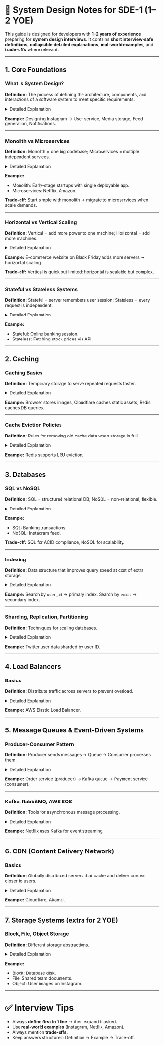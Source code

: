 # 📘 System Design Notes for SDE-1 (1–2 YOE)

This guide is designed for developers with **1–2 years of experience** preparing for **system design interviews**. It contains **short interview-safe definitions**, **collapsible detailed explanations**, **real-world examples**, and **trade-offs** where relevant.

---

## 1. Core Foundations

### What is System Design?
**Definition:** The process of defining the architecture, components, and interactions of a software system to meet specific requirements.

<details>
<summary>Detailed Explanation</summary>
System design is about breaking down a problem into smaller components (databases, APIs, caching, scaling) and deciding how they work together. It covers both **High-Level Design (HLD)** and **Low-Level Design (LLD)**.
</details>

**Example:** Designing Instagram → User service, Media storage, Feed generation, Notifications.

---

### Monolith vs Microservices
**Definition:** Monolith = one big codebase; Microservices = multiple independent services.

<details>
<summary>Detailed Explanation</summary>
- **Monolith:** Easier to start, everything in one codebase. Harder to scale with growth.
- **Microservices:** Each service handles a specific function. Allows independent scaling, deployments, but adds complexity (network calls, monitoring).
</details>

**Example:** 
- Monolith: Early-stage startups with single deployable app.
- Microservices: Netflix, Amazon.

**Trade-off:** Start simple with monolith → migrate to microservices when scale demands.

---

### Horizontal vs Vertical Scaling
**Definition:** Vertical = add more power to one machine; Horizontal = add more machines.

<details>
<summary>Detailed Explanation</summary>
- **Vertical Scaling:** Increase CPU/RAM. Limited growth, downtime required.
- **Horizontal Scaling:** Add more servers, distribute load. Needs load balancers.
</details>

**Example:** E-commerce website on Black Friday adds more servers → horizontal scaling.

**Trade-off:** Vertical is quick but limited; horizontal is scalable but complex.

---

### Stateful vs Stateless Systems
**Definition:** Stateful = server remembers user session; Stateless = every request is independent.

<details>
<summary>Detailed Explanation</summary>
- **Stateful:** Requires server memory of client state (sessions). Hard to scale.
- **Stateless:** No memory of past requests. Easier scaling, common in REST APIs.
</details>

**Example:**
- Stateful: Online banking session.
- Stateless: Fetching stock prices via API.

---

## 2. Caching

### Caching Basics
**Definition:** Temporary storage to serve repeated requests faster.

<details>
<summary>Detailed Explanation</summary>
Caches reduce database load and improve latency. Can exist at **client-side, CDN, or server-side**.
</details>

**Example:** Browser stores images, Cloudflare caches static assets, Redis caches DB queries.

---

### Cache Eviction Policies
**Definition:** Rules for removing old cache data when storage is full.

<details>
<summary>Detailed Explanation</summary>
- **LRU (Least Recently Used):** Removes least recently accessed.
- **LFU (Least Frequently Used):** Removes least frequently accessed.
- **FIFO:** Removes oldest inserted.
</details>

**Example:** Redis supports LRU eviction.

---

## 3. Databases

### SQL vs NoSQL
**Definition:** SQL = structured relational DB; NoSQL = non-relational, flexible.

<details>
<summary>Detailed Explanation</summary>
- **SQL:** Tables, rows, schema enforced, strong consistency. (MySQL, PostgreSQL)
- **NoSQL:** Key-value, document, column, graph. Flexible, high scalability. (MongoDB, DynamoDB)
</details>

**Example:**
- SQL: Banking transactions.
- NoSQL: Instagram feed.

**Trade-off:** SQL for ACID compliance, NoSQL for scalability.

---

### Indexing
**Definition:** Data structure that improves query speed at cost of extra storage.

<details>
<summary>Detailed Explanation</summary>
- **Primary Index:** Based on primary key.
- **Secondary Index:** Additional searchable fields.
</details>

**Example:** Search by `user_id` → primary index. Search by `email` → secondary index.

---

### Sharding, Replication, Partitioning
**Definition:** Techniques for scaling databases.

<details>
<summary>Detailed Explanation</summary>
- **Replication:** Copy of DB on multiple servers (high availability).
- **Sharding:** Split DB horizontally (user 1–1000 on shard 1, etc.).
- **Partitioning:** Splitting DB logically.
</details>

**Example:** Twitter user data sharded by user ID.

---

## 4. Load Balancers

### Basics
**Definition:** Distribute traffic across servers to prevent overload.

<details>
<summary>Detailed Explanation</summary>
- **Algorithms:** Round Robin, Least Connections, IP Hash.
- **Types:** L4 (transport layer), L7 (application layer).
</details>

**Example:** AWS Elastic Load Balancer.

---

## 5. Message Queues & Event-Driven Systems

### Producer-Consumer Pattern
**Definition:** Producer sends messages → Queue → Consumer processes them.

<details>
<summary>Detailed Explanation</summary>
Helps decouple services, ensures reliability, and handles spikes.
</details>

**Example:** Order service (producer) → Kafka queue → Payment service (consumer).

---

### Kafka, RabbitMQ, AWS SQS
**Definition:** Tools for asynchronous message processing.

<details>
<summary>Detailed Explanation</summary>
- **Kafka:** Distributed streaming platform.
- **RabbitMQ:** Traditional message broker.
- **AWS SQS:** Managed message queue.
</details>

**Example:** Netflix uses Kafka for event streaming.

---

## 6. CDN (Content Delivery Network)

### Basics
**Definition:** Globally distributed servers that cache and deliver content closer to users.

<details>
<summary>Detailed Explanation</summary>
Reduces latency by serving static assets (images, CSS, JS) from nearest edge server.
</details>

**Example:** Cloudflare, Akamai.

---

## 7. Storage Systems (extra for 2 YOE)

### Block, File, Object Storage
**Definition:** Different storage abstractions.

<details>
<summary>Detailed Explanation</summary>
- **Block Storage (EBS):** Raw volumes attached to servers.
- **File Storage (EFS):** File system accessible by multiple servers.
- **Object Storage (S3):** Stores data as objects with metadata.
</details>

**Example:**
- Block: Database disk.
- File: Shared team documents.
- Object: User images on Instagram.

---

# ✅ Interview Tips
- Always **define first in 1 line** → then expand if asked.
- Use **real-world examples** (Instagram, Netflix, Amazon).
- Always mention **trade-offs**.
- Keep answers structured: Definition → Example → Trade-off.
